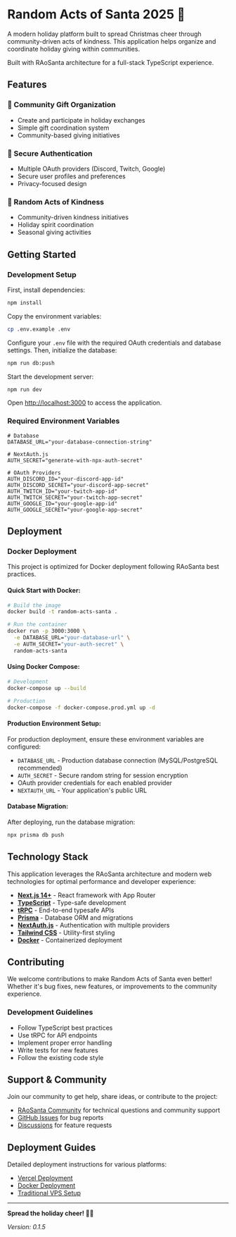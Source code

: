 # Random Acts of Santa 2025 🎅

A modern holiday platform built to spread Christmas cheer through community-driven acts of kindness. This application helps organize and coordinate holiday giving within communities.

Built with RAoSanta architecture for a full-stack TypeScript experience.

## Features

### 🎁 Community Gift Organization
- Create and participate in holiday exchanges
- Simple gift coordination system
- Community-based giving initiatives

### 🔐 Secure Authentication
- Multiple OAuth providers (Discord, Twitch, Google)
- Secure user profiles and preferences
- Privacy-focused design

### 🎯 Random Acts of Kindness
- Community-driven kindness initiatives
- Holiday spirit coordination
- Seasonal giving activities

## Getting Started

### Development Setup

First, install dependencies:

```bash
npm install
```

Copy the environment variables:

```bash
cp .env.example .env
```

Configure your `.env` file with the required OAuth credentials and database settings. Then, initialize the database:

```bash
npm run db:push
```

Start the development server:

```bash
npm run dev
```

Open [http://localhost:3000](http://localhost:3000) to access the application.

### Required Environment Variables

```env
# Database
DATABASE_URL="your-database-connection-string"

# NextAuth.js
AUTH_SECRET="generate-with-npx-auth-secret"

# OAuth Providers
AUTH_DISCORD_ID="your-discord-app-id"
AUTH_DISCORD_SECRET="your-discord-app-secret"
AUTH_TWITCH_ID="your-twitch-app-id"
AUTH_TWITCH_SECRET="your-twitch-app-secret"
AUTH_GOOGLE_ID="your-google-app-id"
AUTH_GOOGLE_SECRET="your-google-app-secret"
```

## Deployment

### Docker Deployment

This project is optimized for Docker deployment following RAoSanta best practices.

#### Quick Start with Docker:

```bash
# Build the image
docker build -t random-acts-santa .

# Run the container
docker run -p 3000:3000 \
  -e DATABASE_URL="your-database-url" \
  -e AUTH_SECRET="your-auth-secret" \
  random-acts-santa
```

#### Using Docker Compose:

```bash
# Development
docker-compose up --build

# Production
docker-compose -f docker-compose.prod.yml up -d
```

#### Production Environment Setup:

For production deployment, ensure these environment variables are configured:

- `DATABASE_URL` - Production database connection (MySQL/PostgreSQL recommended)
- `AUTH_SECRET` - Secure random string for session encryption
- OAuth provider credentials for each enabled provider
- `NEXTAUTH_URL` - Your application's public URL

#### Database Migration:

After deploying, run the database migration:

```bash
npx prisma db push
```

## Technology Stack

This application leverages the RAoSanta architecture and modern web technologies for optimal performance and developer experience:

- **[Next.js 14+](https://nextjs.org)** - React framework with App Router
- **[TypeScript](https://typescriptlang.org)** - Type-safe development
- **[tRPC](https://trpc.io)** - End-to-end typesafe APIs
- **[Prisma](https://prisma.io)** - Database ORM and migrations
- **[NextAuth.js](https://next-auth.js.org)** - Authentication with multiple providers
- **[Tailwind CSS](https://tailwindcss.com)** - Utility-first styling
- **[Docker](https://docker.com)** - Containerized deployment

## Contributing

We welcome contributions to make Random Acts of Santa even better! Whether it's bug fixes, new features, or improvements to the community experience.

### Development Guidelines

- Follow TypeScript best practices
- Use tRPC for API endpoints
- Implement proper error handling
- Write tests for new features
- Follow the existing code style

## Support & Community

Join our community to get help, share ideas, or contribute to the project:

- [RAoSanta Community](https://github.com/your-repo/random-acts-santa/discussions) for technical questions and community support
- [GitHub Issues](https://github.com/your-repo/random-acts-santa/issues) for bug reports
- [Discussions](https://github.com/your-repo/random-acts-santa/discussions) for feature requests

## Deployment Guides

Detailed deployment instructions for various platforms:

- [Vercel Deployment](https://vercel.com/docs/deploying-and-hosting)
- [Docker Deployment](https://docs.docker.com/get-started/)
- [Traditional VPS Setup](https://www.digitalocean.com/community/tutorials/how-to-set-up-a-node-js-app-for-production-on-ubuntu-22-04)

---

**Spread the holiday cheer! 🎄✨**

*Version: 0.1.5*
